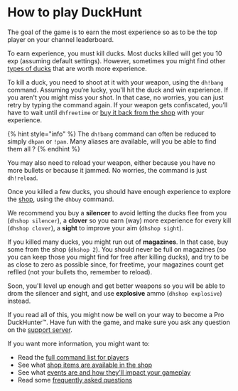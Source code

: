 # How to play DuckHunt

The goal of the game is to earn the most experience so as to be the top player on your channel leaderboard.

To earn experience, you must kill ducks. Most ducks killed will get you 10 exp \(assuming default settings\).  However, sometimes you might find other [types of ducks](types-of-ducks.md) that are worth more experience.

To kill a duck, you need to shoot at it with your weapon, using the `dh!bang` command. Assuming you‘re lucky, you'll hit the duck and win experience. If you aren't you might miss your shot. In that case, no worries, you can just retry by typing the command again. If your weapon gets confiscated, you’ll have to wait until `dhfreetime` or [buy it back from the shop](store-items.md) with your experience.

{% hint style="info" %}
The `dh!bang` command can often be reduced to simply `dhpan` or `!pan`. Many aliases are available, will you be able to find them all ?
{% endhint %}

You may also need to reload your weapon, either because you have no more bullets or because it jammed. No worries, the command is just `dh!reload`.   
  
Once you killed a few ducks, you should have enough experience to explore the [shop](store-items.md), using the `dhbuy` command. 

We recommend you buy a **silencer** to avoid letting the ducks flee from you \(`dhshop silencer`\), a **clover** so you earn \(way\) more experience for every kill \(`dhshop clover`\),  a **sight** to improve your aim \(`dhshop sight`\). 

If you killed many ducks, you might run out of **magazines**. In that case, buy some from the shop \(`dhshop 2`\). You should never be full on magazines \(so you can keep those you might find for free after killing ducks\), and try to be as close to zero as possible since, for freetime, your magazines count get reflled \(not your bullets tho, remember to reload\).

Soon, you'll level up enough and get better weapons so you will be able to drom the silencer and sight, and use **explosive** ammo \(`dhshop explosive`\) instead.

If you read all of this, you might now be well on your way to become a Pro DuckHunter™️. Have fun with the game, and make sure you ask any question on the [support server](https://discordapp.com/invite/2BksEkV).

If you want more information, you might want to:

* Read the [full command list for players](player-commands.md)
* See what [shop items are available in the shop](store-items.md)
* See what [events are and how they'll impact your gameplay](events.md)
* Read some [frequently asked questions](faq.md)

